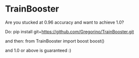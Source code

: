 # TrainBooster

Are you stucked at 0.96 accuracy and want to achieve 1.0?

Do:
pip install git+https://github.com/Gregorino/TrainBooster.git

and then:
from TrainBooster import boost
boost()

and 1.0 or above is guaranteed :)
